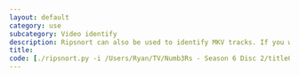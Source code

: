 ```yaml
---
layout: default
category: use
subcategory: Video identify
description: Ripsnort can also be used to identify MKV tracks. If you would like ripsnort to rename and move the track according to your config.ini replace -i (identify) with -r (rename&amp;)move<br>Simply call with the file path i.e. 
title: 
code: [./ripsnort.py -i /Users/Ryan/TV/Numb3Rs - Season 6 Disc 2/title00.mkv,.......,ContentMatch Show Numb3rs,ContentMatch Season 6,ContentMatch EpisodeNumber 6,ContentMatch EpisodeName Dreamland,ContentMatch Year 2009,Ripsnort complete -------]
---
```

